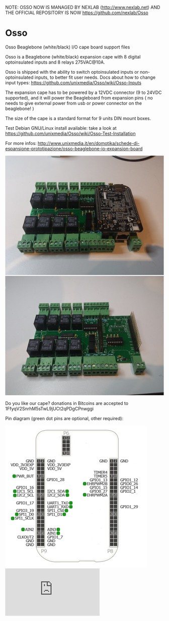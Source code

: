 NOTE: OSSO NOW IS MANAGED BY NEXLAB (http://www.nexlab.net) AND THE OFFICIAL REPOSITORY IS NOW https://github.com/nexlab/Osso

Osso
====

Osso Beaglebone (white/black) I/O cape board support files

Osso is a Beaglebone (white/black) expansion cape with 8 digital optoinsulated inputs
and 8 relays 275VAC@10A.

Osso is shipped with the ability to switch optoinsulated inputs or non-optoinsulated inputs, to better fit user needs.
Docs about how to change input types: https://github.com/unixmedia/Osso/wiki/Osso-Inputs

The expansion cape has to be powered by a 12VDC connector (9 to 24VDC supported), and it
will power the Beagleboard from expansion pins ( no needs to give external power
from usb or power connector on the beaglebone! )

The size of the cape is a standard format for 9 units DIN mount boxes.

Test Debian GNU/Linux install available: take a look at 
https://github.com/unixmedia/Osso/wiki/Osso-Test-Installation

For more infos: 
http://www.unixmedia.it/en/domotika/schede-di-espansione-prototipazione/osso-beaglebone-io-expansion-board

![Osso board](images/Osso2_650x450.jpg)
![Osso board](images/Osso3_650x450.jpg)

Do you like our cape? donations in Bitcoins are accepted to 1FfyqV2SnrhM5sTwL9jUCt2qPDgCPnwggi

Pin diagram (green dot pins are optional, other required):

![Osso Pin Diagram](images/OssoPinDiagram.jpg) 
![piwik tracking](https://webstats.unixmedia.it/piwik.php?idsite=2&rec=1&action_name=GitHubOsso)

